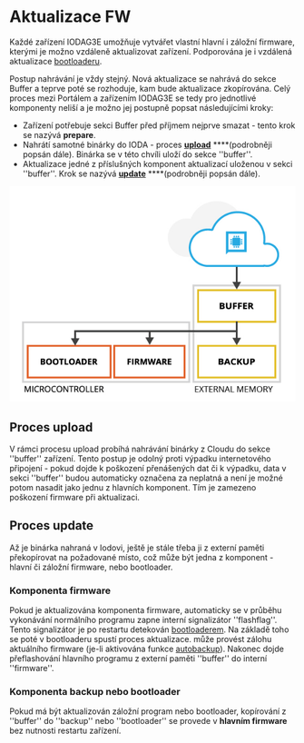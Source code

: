 # Aktualizace FW

Každé zařízení IODAG3E umožňuje vytvářet vlastní hlavní i záložní firmware, kterými je možno vzdáleně aktualizovat zařízení. Podporována je i vzdálená aktualizace [bootloaderu](bootloader/).

Postup nahrávání je vždy stejný. Nová aktualizace se nahrává do sekce Buffer a teprve poté se rozhoduje, kam bude aktualizace zkopírována. Celý proces mezi Portálem a zařízením IODAG3E se tedy pro jednotlivé komponenty neliší a je možno jej postupně popsat následujícími kroky:

* Zařízení potřebuje sekci Buffer před příjmem nejprve smazat - tento krok se nazývá **prepare**. 
* Nahrátí samotné binárky do IODA - proces [**upload**](aktualizace-fw.md#proces-upload) ****\(podrobněji popsán dále\). Binárka se v této chvíli uloží do sekce ''buffer''.
* Aktualizace jedné z příslušných komponent aktualizací uloženou v sekci ''buffer''. Krok se nazývá [**update**](aktualizace-fw.md#proces-update) ****\(podrobněji popsán dále\).



![](../../.gitbook/assets/aktualizace_hw.jpg)

## Proces upload

V rámci procesu upload probíhá nahrávání binárky z Cloudu do sekce ''buffer'' zařízení. Tento postup je odolný proti výpadku internetového připojení - pokud dojde k poškození přenášených dat či k výpadku, data v sekci ''buffer'' budou automaticky označena za neplatná a není je možné potom nasadit jako jednu z hlavních komponent. Tím je zamezeno poškození firmware při aktualizaci.

## Proces update

Až je binárka nahraná v Iodovi, ještě je stále třeba ji z externí paměti překopírovat na požadované místo, což může být jedna z komponent - hlavní či záložní firmware, nebo bootloader. 

### Komponenta firmware

Pokud je aktualizována komponenta firmware, automaticky se v průběhu vykonávání normálního programu zapne interní signalizátor ''flashflag''. Tento signalizátor je po restartu detekován [bootloaderem](bootloader/). Na základě toho se poté v bootloaderu spustí proces aktualizace.  může provést zálohu aktuálního firmware \(je-li aktivována funkce [autobackup](autobackup.md)\). Nakonec dojde přeflashování hlavního programu z externí paměti ''buffer'' do interní ''firmware''. 

### Komponenta backup nebo bootloader

Pokud má být aktualizován záložní program nebo bootloader, kopírování z ''buffer'' do ''backup'' nebo ''bootloader'' se provede v **hlavním firmware** bez nutnosti restartu zařízení.

